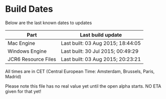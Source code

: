 # Build Dates

Below are the last known dates to updates

Part | Last build update
-----|-----
Mac Engine | Last built: 03 Aug 2015; 18:44:05
Windows Engine | Last built: 30 Jul 2015; 00:49:29
JCR6 Resource Files | Last built: 03 Aug 2015; 20:23:21
All times are in CET (Central European Time: Amsterdam, Brussels, Paris, Madrid)


Please note this file has no real value yet until the open alpha starts. NO ETA given for that yet!
